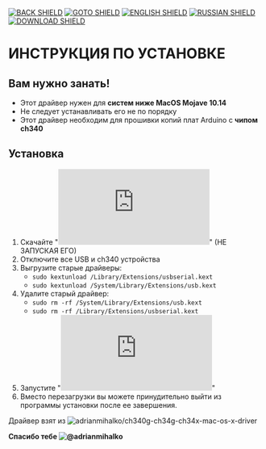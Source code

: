 [![BACK SHIELD](https://img.shields.io/badge/..%2F-Назад-444?style=flat-square)](../RU_README.md)
[![GOTO SHIELD](https://img.shields.io/badge/..%2Ffirmware-Перейти-444?style=flat-square)](../../firmware/RU_README.md)
[![ENGLISH SHIELD](https://img.shields.io/badge/-English-444?style=flat-square)]()
[![RUSSIAN SHIELD](https://img.shields.io/badge/-Русский-08f?style=flat-square)](RU_README.md)
[![DOWNLOAD SHIELD](https://img.shields.io/badge/-Скачать_Драйвер-F00?style=flat-square)](https://github.com/UBER-BLACK/SoccerRobotsPro/raw/main/src/software/driver/macos/driver.pkg)
# ИНСТРУКЦИЯ ПО УСТАНОВКЕ
## Вам нужно занать!
- Этот драйвер нужен для **систем ниже MacOS Mojave 10.14**
- Не следует устанавливать его не по порядку
- Этот драйвер необходим для прошивки копий плат Arduino с **чипом ch340**
## Установка
1. Скачайте "**![driver.pkg](https://github.com/UBER-BLACK/SoccerRobotsPro/raw/main/src/software/driver/macos/driver.pkg)**" (НЕ ЗАПУСКАЯ ЕГО)
1. Отключите все USB и ch340 устройства 
1. Выгрузите старые драйверы:
	* `sudo kextunload /Library/Extensions/usbserial.kext`
	* `sudo kextunload /System/Library/Extensions/usb.kext`
1. Удалите старый драйвер:
	* `sudo rm -rf /System/Library/Extensions/usb.kext`
	* `sudo rm -rf /Library/Extensions/usbserial.kext`
1. Запустите "**![driver.pkg](https://github.com/UBER-BLACK/SoccerRobotsPro/raw/main/src/software/driver/macos/driver.pkg)**"
1. Вместо перезагрузки вы можете принудительно выйти из программы установки после ее завершения.



Драйвер взят из ![adrianmihalko/ch340g-ch34g-ch34x-mac-os-x-driver](https://github.com/adrianmihalko/ch340g-ch34g-ch34x-mac-os-x-driver)

**Спасибо тебе ![@adrianmihalko](https://github.com/adrianmihalko)**
